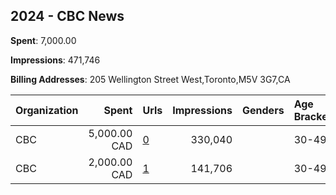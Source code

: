 ## 2024 - CBC News 
**Spent**: 7,000.00

**Impressions**: 471,746

**Billing Addresses**: 205 Wellington Street West,Toronto,M5V 3G7,CA

|Organization|Spent|Urls|Impressions|Genders|Age Brackets|Country Codes|
|:---|---:|:---|---:|:---|:---|:---|
|CBC|5,000.00 CAD|[0](https://www.snap.com/political-ads/asset/31b5789dc7a766fe374dece9624ccdad100159b7a12701fd37cfc488a3bf8f61?mediaType=mp4)|330,040||30-49|canada|
|CBC|2,000.00 CAD|[1](https://www.snap.com/political-ads/asset/169fe575f1daf059d57d49e66f980de0f001747e99a8bb8d298f7c1055a78e7f?mediaType=mp4)|141,706||30-49|canada|
